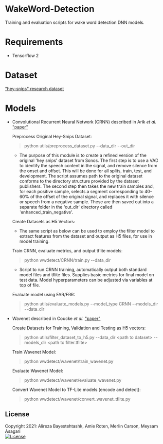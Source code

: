 # WakeWord-Detection
Training and evaluation scripts for wake word detection DNN models.

# Requirements
* Tensorflow 2

# Dataset 
["hey-snips" research dataset](https://github.com/sonos/keyword-spotting-research-datasets) 

# Models
- Convolutional Recurrent Neural Network (CRNN) described in  Arik *et al.* ["paper"](https://arxiv.org/abs/1703.05390)
  
  Preprocess Original Hey-Snips Dataset:
  
    > python utils/preprocess_dataset.py --data_dir <path to original dataset> --out_dir <path to save updated data>
    
    * The purpose of this module is to create a refined version of the original 'hey snips' dataset from Sonos. The first step is to use a VAD to identify the speech content in the signal, and remove silence from the onset and offset. This will be done for all splits, train, test, and development. The script assumes path to the original dataset conforms to the directory structure provided by the dataset publishers. The second step then takes the new train samples and, for each positive sample, selects a segment corresponding to 40-60% of the offset of the original signal, and replaces it with silence or speech from a negative sample. These are then saved out into a separate folder in the 'out_dir' directory called 'enhanced_train_negative'.

  Create Datasets as H5 Vectors:
  
    * The same script as below can be used to employ the filter model to extract features from the dataset and output as H5 files, for use in model training.

  Train CRNN, evaluate metrics, and output tflite models:
  
    > python wwdetect/CRNN/train.py --data_dir <path to dataset>
    
    * Script to run CRNN training, automatically output both standard model files and tflite files. Supplies basic metrics for final model on test data. Model hyperparameters can be adjusted via variables at top of file. 

  Evaluate model using FAR/FRR:
  
    > python utils/evaluate_models.py --model_type CRNN --models_dir <path to tflite models> --data_dir <path to hey snips dataset> 

- Wavenet described in Coucke *et al.* ["paper"](https://arxiv.org/abs/1811.07684)

  Create Datasets for Training, Validation and Testing as H5 vectors:   
  
    > python utils/filter_dataset_to_h5.py --data_dir \<path to dataset> --models_dir \<path to filter.tflite> 
    
  Train Wavenet Model:
  
    > python wwdetect/wavenet/train_wavenet.py
    
   Evaluate Wavenet Model:
  
    > python wwdetect/wavenet/evaluate_wavenet.py
   
   Convert Wavenet Model to TF-Lite models (encode and detect):
  
    > python wwdetect/wavenet/convert_wavenet_tflite.py
    
## License
Copyright 2021: Alireza Bayestehtashk, Amie Roten, Merlin Carson, Meysam Asagari  
[![License](https://img.shields.io/badge/License-Apache%202.0-blue.svg)](https://opensource.org/licenses/Apache-2.0)
